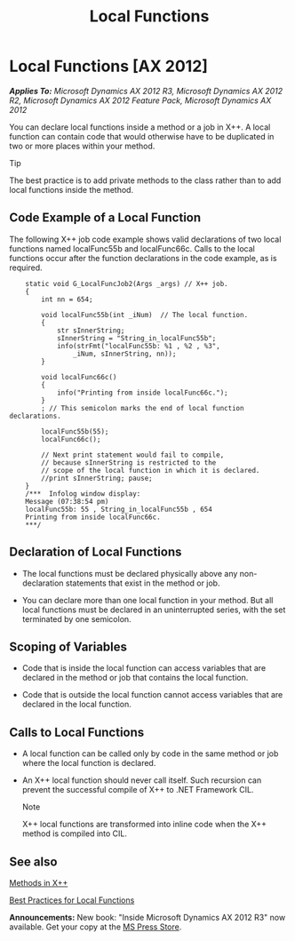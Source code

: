 ﻿---
title: Local Functions
TOCTitle: Local Functions
ms:assetid: 432d3e13-7a16-4315-b23f-406e53b3d23d
ms:mtpsurl: https://msdn.microsoft.com/en-us/library/Aa637343(v=AX.60)
ms:contentKeyID: 35242953
ms.date: 05/18/2015
mtps_version: v=AX.60
---

# Local Functions [AX 2012]


_**Applies To:** Microsoft Dynamics AX 2012 R3, Microsoft Dynamics AX 2012 R2, Microsoft Dynamics AX 2012 Feature Pack, Microsoft Dynamics AX 2012_

You can declare local functions inside a method or a job in X++. A local function can contain code that would otherwise have to be duplicated in two or more places within your method.


> [!TIP]
> <P>The best practice is to add private methods to the class rather than to add local functions inside the method.</P>



## Code Example of a Local Function

The following X++ job code example shows valid declarations of two local functions named localFunc55b and localFunc66c. Calls to the local functions occur after the function declarations in the code example, as is required.
```X++  
    static void G_LocalFuncJob2(Args _args) // X++ job.
    {
        int nn = 654;
    
        void localFunc55b(int _iNum)  // The local function.
        {
            str sInnerString;
            sInnerString = "String_in_localFunc55b";
            info(strFmt("localFunc55b: %1 , %2 , %3", 
                _iNum, sInnerString, nn));
        }
    
        void localFunc66c()
        {
            info("Printing from inside localFunc66c.");
        }
        ; // This semicolon marks the end of local function declarations.
    
        localFunc55b(55);
        localFunc66c();
    
        // Next print statement would fail to compile,
        // because sInnerString is restricted to the
        // scope of the local function in which it is declared.
        //print sInnerString; pause;
    }
    /***  Infolog window display:
    Message (07:38:54 pm)
    localFunc55b: 55 , String_in_localFunc55b , 654
    Printing from inside localFunc66c.
    ***/
```
## Declaration of Local Functions

  - The local functions must be declared physically above any non-declaration statements that exist in the method or job.

  - You can declare more than one local function in your method. But all local functions must be declared in an uninterrupted series, with the set terminated by one semicolon.

## Scoping of Variables

  - Code that is inside the local function can access variables that are declared in the method or job that contains the local function.

  - Code that is outside the local function cannot access variables that are declared in the local function.

## Calls to Local Functions

  - A local function can be called only by code in the same method or job where the local function is declared.

  - An X++ local function should never call itself. Such recursion can prevent the successful compile of X++ to .NET Framework CIL.
    

    > [!NOTE]
    > <P>X++ local functions are transformed into inline code when the X++ method is compiled into CIL.</P>



## See also

[Methods in X++](methods-in-x.md)

[Best Practices for Local Functions](best-practices-for-local-functions.md)

  
**Announcements:** New book: "Inside Microsoft Dynamics AX 2012 R3" now available. Get your copy at the [MS Press Store](https://www.microsoftpressstore.com/store/inside-microsoft-dynamics-ax-2012-r3-9780735685109).

